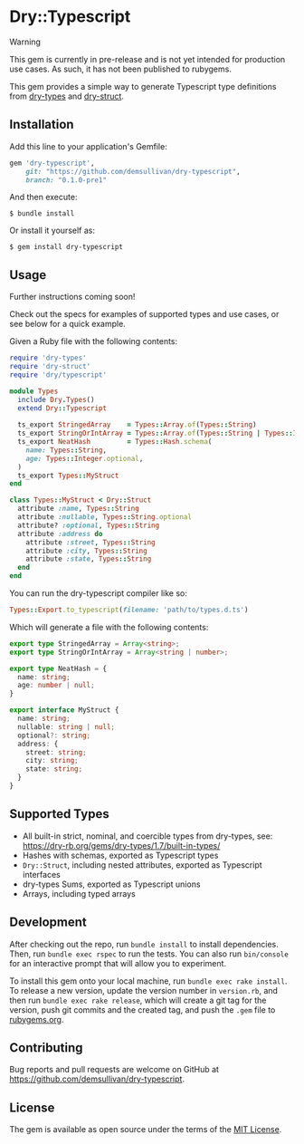 # Dry::Typescript

> [!WARNING]
> This gem is currently in pre-release and is not yet intended for production use cases. As such,
> it has not been published to rubygems.

This gem provides a simple way to generate Typescript type definitions from [dry-types](https://dry-rb.org/gems/dry-types/1.7/)
and [dry-struct](https://dry-rb.org/gems/dry-struct/1.6/).

## Installation

Add this line to your application's Gemfile:

```ruby
gem 'dry-typescript',
    git: "https://github.com/demsullivan/dry-typescript",
    branch: "0.1.0-pre1"
```

And then execute:

    $ bundle install

Or install it yourself as:

    $ gem install dry-typescript

## Usage

Further instructions coming soon!

Check out the specs for examples of supported types and use cases, or see below for a quick example.

Given a Ruby file with the following contents:

```ruby
require 'dry-types'
require 'dry-struct'
require 'dry/typescript'

module Types
  include Dry.Types()
  extend Dry::Typescript
  
  ts_export StringedArray    = Types::Array.of(Types::String)
  ts_export StringOrIntArray = Types::Array.of(Types::String | Types::Integer)
  ts_export NeatHash         = Types::Hash.schema(
    name: Types::String,
    age: Types::Integer.optional,
  )
  ts_export Types::MyStruct
end

class Types::MyStruct < Dry::Struct
  attribute :name, Types::String
  attribute :nullable, Types::String.optional
  attribute? :optional, Types::String
  attribute :address do
    attribute :street, Types::String
    attribute :city, Types::String
    attribute :state, Types::String
  end
end
```

You can run the dry-typescript compiler like so:

```ruby
Types::Export.to_typescript(filename: 'path/to/types.d.ts')
```

Which will generate a file with the following contents:

```typescript
export type StringedArray = Array<string>;
export type StringOrIntArray = Array<string | number>;

export type NeatHash = {
  name: string;
  age: number | null;
}

export interface MyStruct {
  name: string;
  nullable: string | null;
  optional?: string;
  address: {
    street: string;
    city: string;
    state: string;
  }
}
```

## Supported Types

- All built-in strict, nominal, and coercible types from dry-types, see: https://dry-rb.org/gems/dry-types/1.7/built-in-types/
- Hashes with schemas, exported as Typescript types
- `Dry::Struct`, including nested attributes, exported as Typescript interfaces
- dry-types Sums, exported as Typescript unions
- Arrays, including typed arrays

## Development

After checking out the repo, run `bundle install` to install dependencies. 
Then, run `bundle exec rspec` to run the tests. 
You can also run `bin/console` for an interactive prompt that will allow you to experiment.

To install this gem onto your local machine, run `bundle exec rake install`. 
To release a new version, update the version number in `version.rb`, and then run `bundle exec rake release`, 
which will create a git tag for the version, push git commits and the created tag, and push the `.gem` 
file to [rubygems.org](https://rubygems.org).

## Contributing

Bug reports and pull requests are welcome on GitHub at https://github.com/demsullivan/dry-typescript.

## License

The gem is available as open source under the terms of the [MIT License](https://opensource.org/licenses/MIT).
